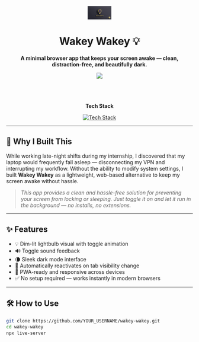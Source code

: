 <div align="center">
  <img src="favicon/Wakey2x.png" width="64" alt="Wakey Wakey Logo" />
  <h1>Wakey Wakey 💡</h1>
  <p><strong>A minimal browser app that keeps your screen awake — clean, distraction-free, and beautifully dark.</strong></p>

  <a href="https://wakey2x.vercel.app/" target="_blank">
    <img src="https://img.shields.io/badge/🚀%20Live%20Demo-Click%20to%20Try-informational?style=for-the-badge&color=6f42c1" />
  </a>

  <br><br>

  <p align="center"><strong>Tech Stack</strong></p>
  <p align="center">
    <a href="https://skillicons.dev">
      <img src="https://skillicons.dev/icons?i=html,css,js,vercel&perline=5" alt="Tech Stack" />
    </a>
  </p>
</div>

---

## 🧠 Why I Built This

While working late-night shifts during my internship, I discovered that my laptop would frequently fall asleep — disconnecting my VPN and interrupting my workflow. Without the ability to modify system settings, I built **Wakey Wakey** as a lightweight, web-based alternative to keep my screen awake without hassle.

> _This app provides a clean and hassle-free solution for preventing your screen from locking or sleeping. Just toggle it on and let it run in the background — no installs, no extensions._

---

## ✨ Features

- 💡 Dim-lit lightbulb visual with toggle animation  
- 🔊 Toggle sound feedback  
- 🌘 Sleek dark mode interface  
- 🔁 Automatically reactivates on tab visibility change  
- 📱 PWA-ready and responsive across devices  
- ✅ No setup required — works instantly in modern browsers

---

## 🛠 How to Use

```bash
git clone https://github.com/YOUR_USERNAME/wakey-wakey.git
cd wakey-wakey
npx live-server
